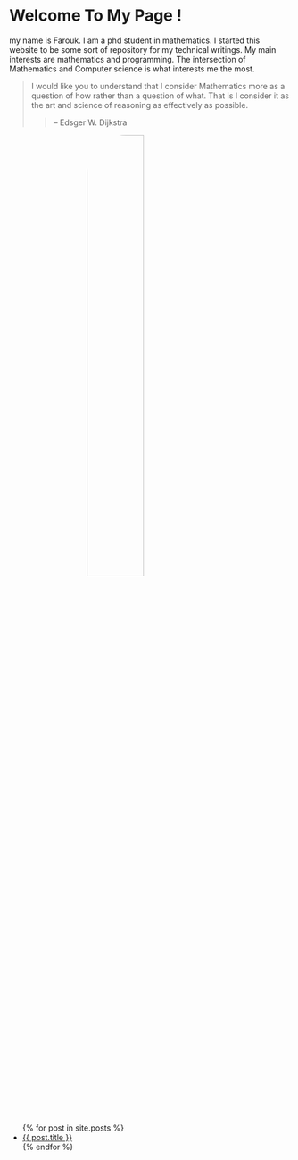 # Welcome To My Page !

my name is Farouk. I am a phd student in mathematics. I started this website to be some sort of repository for my technical writings. My main interests are mathematics and programming. The intersection of Mathematics and Computer science is what interests me the most.

> I would like you to understand that I consider Mathematics more as a question of how rather than a question of what. That is I consider it as the art and science of reasoning as effectively as possible.
>> – Edsger W. Dijkstra

<img src="/Cat-s-Map/photos/0.jpg" style="display: block; margin-left: auto; margin-right: auto; width: 45%; border-radius: 70px;" />

<ul>
  {% for post in site.posts %}
    <li>
      <a href="{{ post.url }}">{{ post.title }}</a>
    </li>
  {% endfor %}
</ul>
